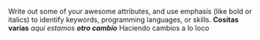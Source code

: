 Write out some of your awesome attributes, and use emphasis (like bold or italics) to identify keywords, programming languages, or skills. 
**Cositas varias** _aquí estamos_ __*otro cambio*__
Haciendo cambios a lo loco
